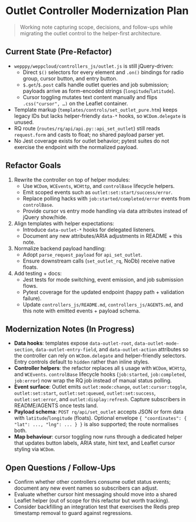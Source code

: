 # Outlet Controller Modernization Plan
> Working note capturing scope, decisions, and follow-ups while migrating the outlet control to the helper-first architecture.

## Current State (Pre-Refactor)
- `wepppy/weppcloud/controllers_js/outlet.js` is still jQuery-driven:
  - Direct `$()` selectors for every element and `.on()` bindings for radio group, cursor button, and entry button.
  - `$.get`/`$.post` calls handle outlet queries and job submission; payloads arrive as form-encoded strings (`longitude`/`latitude`).
  - Cursor toggling mutates text content manually and flips `.css("cursor", …)` on the Leaflet container.
- Template markup (`templates/controls/set_outlet_pure.htm`) keeps legacy IDs but lacks helper-friendly `data-*` hooks, so `WCDom.delegate` is unused.
- RQ route (`routes/rq/api/api.py::api_set_outlet`) still reads `request.form` and casts to float; no shared payload parser yet.
- No Jest coverage exists for outlet behavior; pytest suites do not exercise the endpoint with the normalized payload.

## Refactor Goals
1. Rewrite the controller on top of helper modules:
   - Use `WCDom`, `WCEvents`, `WCHttp`, and `controlBase` lifecycle helpers.
   - Emit scoped events such as `outlet:set:start/success/error`.
   - Replace polling hacks with `job:started/completed/error` events from `controlBase`.
   - Provide cursor vs entry mode handling via data attributes instead of jQuery show/hide.
2. Align templates with helper expectations:
   - Introduce `data-outlet-*` hooks for delegated listeners.
   - Document any new attributes/ARIA adjustments in README + this note.
3. Normalize backend payload handling:
   - Adopt `parse_request_payload` for `api_set_outlet`.
   - Ensure downstream calls (`set_outlet_rq`, NoDb) receive native floats.
4. Add testing + docs:
   - Jest tests for mode switching, event emission, and job submission flows.
   - Pytest coverage for the updated endpoint (happy path + validation failure).
   - Update `controllers_js/README.md`, `controllers_js/AGENTS.md`, and this note with emitted events + payload schema.

## Modernization Notes (In Progress)
- **Data hooks**: templates expose `data-outlet-root`, `data-outlet-mode-section`, `data-outlet-entry-field`, and `data-outlet-action` attributes so the controller can rely on `WCDom.delegate` and helper-friendly selectors. Entry controls default to `hidden` rather than inline styles.
- **Controller helpers**: the refactor replaces all `$` usage with `WCDom`, `WCHttp`, and `WCEvents`. `controlBase` lifecycle hooks (`job:started`, `job:completed`, `job:error`) now wrap the RQ job instead of manual status polling.
- **Event surface**: Outlet emits `outlet:mode:change`, `outlet:cursor:toggle`, `outlet:set:start`, `outlet:set:queued`, `outlet:set:success`, `outlet:set:error`, and `outlet:display:refresh`. Capture subscribers in README/AGENTS once tests land.
- **Payload schema**: `POST rq/api/set_outlet` accepts JSON or form data with `latitude`/`longitude` (floats). Optional envelope `{ "coordinates": { "lat": ..., "lng": ... } }` is also supported; the route normalises both.
- **Map behaviour**: cursor toggling now runs through a dedicated helper that updates button labels, ARIA state, hint text, and Leaflet cursor styling via `WCDom`.

## Open Questions / Follow-Ups
- Confirm whether other controllers consume outlet status events; document any new event names so subscribers can adjust.
- Evaluate whether cursor hint messaging should move into a shared Leaflet helper (out of scope for this refactor but worth tracking).
- Consider backfilling an integration test that exercises the Redis prep timestamp removal to guard against regressions.
